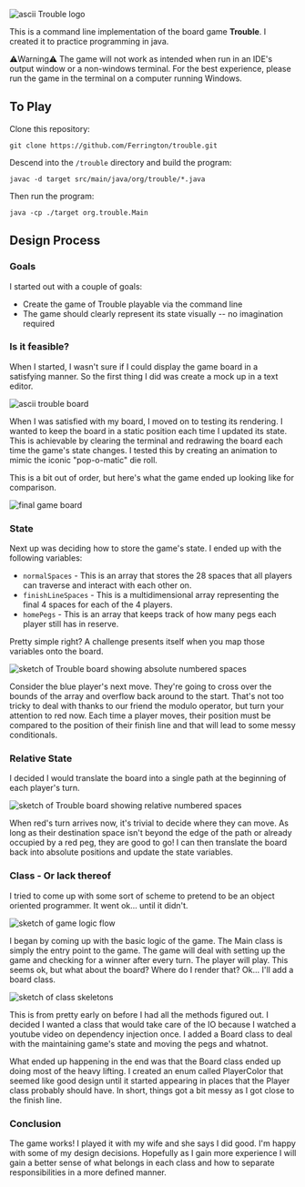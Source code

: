 ![ascii Trouble logo](https://i.imgur.com/IicIKx0.png)

This is a command line implementation of the board game **Trouble**. I created it to practice programming in java.

⚠️Warning⚠️ The game will not work as intended when run in an IDE's output window or a non-windows terminal. For the best experience, please run the game in the terminal on a computer running Windows.

## To Play

Clone this repository:

`git clone https://github.com/Ferrington/trouble.git`

Descend into the `/trouble` directory and build the program:

`javac -d target src/main/java/org/trouble/*.java`

Then run the program:

`java -cp ./target org.trouble.Main`

## Design Process

### Goals

I started out with a couple of goals:

- Create the game of Trouble playable via the command line
- The game should clearly represent its state visually -- no imagination required

### Is it feasible?

When I started, I wasn't sure if I could display the game board in a satisfying manner. So the first thing I did was create a mock up in a text editor.

![ascii trouble board](https://i.imgur.com/F7ff88D.png)

When I was satisfied with my board, I moved on to testing its rendering. I wanted to keep the board in a static position each time I updated its state. This is achievable by clearing the terminal and redrawing the board each time the game's state changes. I tested this by creating an animation to mimic the iconic "pop-o-matic" die roll.

This is a bit out of order, but here's what the game ended up looking like for comparison.

![final game board](https://i.imgur.com/FFOmfM5.png)

### State

Next up was deciding how to store the game's state. I ended up with the following variables:

- `normalSpaces` - This is an array that stores the 28 spaces that all players can traverse and interact with each other on.
- `finishLineSpaces` - This is a multidimensional array representing the final 4 spaces for each of the 4 players.
- `homePegs` - This is an array that keeps track of how many pegs each player still has in reserve.

Pretty simple right? A challenge presents itself when you map those variables onto the board.

![sketch of Trouble board showing absolute numbered spaces](https://i.imgur.com/p79Ght3.png)

Consider the blue player's next move. They're going to cross over the bounds of the array and overflow back around to the start. That's not too tricky to deal with thanks to our friend the modulo operator, but turn your attention to red now. Each time a player moves, their position must be compared to the position of their finish line and that will lead to some messy conditionals.

### Relative State

I decided I would translate the board into a single path at the beginning of each player's turn.

![sketch of Trouble board showing relative numbered spaces](https://i.imgur.com/BN4oDgE.png)

When red's turn arrives now, it's trivial to decide where they can move. As long as their destination space isn't beyond the edge of the path or already occupied by a red peg, they are good to go! I can then translate the board back into absolute positions and update the state variables.

### Class - Or lack thereof

I tried to come up with some sort of scheme to pretend to be an object oriented programmer. It went ok... until it didn't.

![sketch of game logic flow](https://i.imgur.com/AU1ZqgU.png)

I began by coming up with the basic logic of the game. The Main class is simply the entry point to the game. The game will deal with setting up the game and checking for a winner after every turn. The player will play. This seems ok, but what about the board? Where do I render that? Ok... I'll add a board class.

![sketch of class skeletons](https://i.imgur.com/v2q01X5.png)

This is from pretty early on before I had all the methods figured out. I decided I wanted a class that would take care of the IO because I watched a youtube video on dependency injection once. I added a Board class to deal with the maintaining game's state and moving the pegs and whatnot.

What ended up happening in the end was that the Board class ended up doing most of the heavy lifting. I created an enum called PlayerColor that seemed like good design until it started appearing in places that the Player class probably should have. In short, things got a bit messy as I got close to the finish line.

### Conclusion

The game works! I played it with my wife and she says I did good. I'm happy with some of my design decisions. Hopefully as I gain more experience I will gain a better sense of what belongs in each class and how to separate responsibilities in a more defined manner.

